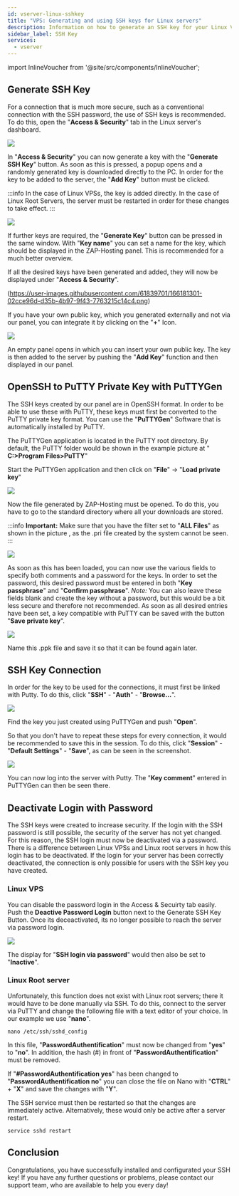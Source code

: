```yaml
---
id: vserver-linux-sshkey
title: "VPS: Generating and using SSH keys for Linux servers"
description: Information on how to generate an SSH key for your Linux VPS from ZAP-Hosting and how to use the key - ZAP-Hosting.com documentation
sidebar_label: SSH Key
services:
  - vserver
---
```


import InlineVoucher from '@site/src/components/InlineVoucher';

## Generate SSH Key

For a connection that is much more secure, such as a conventional connection with the SSH password, the use of SSH keys is recommended. To do this, open the "**Access & Security**" tab in the Linux server's dashboard. 

![](https://user-images.githubusercontent.com/61839701/166181261-4a367f8f-20a7-4752-b4ab-cd0fb0ddf7b1.png)

In "**Access & Security**" you can now generate a key with the "**Generate SSH Key**" button. 
As soon as this is pressed, a popup opens and a randomly generated key is downloaded directly to the PC.
In order for the key to be added to the server, the "**Add Key**" button must be clicked. 

:::info
In the case of Linux VPSs, the key is added directly. In the case of Linux Root Servers, the server must be restarted in order for these changes to take effect.
:::

<InlineVoucher />

![](https://user-images.githubusercontent.com/61839701/166181285-f3784fb1-a98f-419c-ac96-6bb12769c36d.png)

If further keys are required, the "**Generate Key**" button can be pressed in the same window.
With "**Key name**"  you can set a name for the key, which should be displayed in the ZAP-Hosting panel. This is recommended for a much better overview.

If all the desired keys have been generated and added, they will now be displayed under "**Access & Security**".

(https://user-images.githubusercontent.com/61839701/166181301-02cce96d-d35b-4b97-9f43-7763215c14c4.png)

If you have your own public key, which you generated externally and not via our panel, you can integrate it by clicking on the "**+**" Icon. 

![](https://user-images.githubusercontent.com/61839701/166181311-f14553d3-c529-41a9-82da-e11eb0d9a422.png)

An empty panel opens in which you can insert your own public key. The key is then added to the server by pushing the "**Add Key**" function and then displayed in our panel.

## OpenSSH to PuTTY Private Key with PuTTYGen

The SSH keys created by our panel are in OpenSSH format. In order to be able to use these with PuTTY, these keys must first be converted to the PuTTY private key format. You can use the "**PuTTYGen**" Software that is automatically installed by PuTTY.

The PuTTYGen application is located in the PuTTY root directory. By default, the PuTTY folder would be shown in the example picture at " **C:>Program Files>PuTTY**"

Start the PuTTYGen application and then click on "**File**" -> "**Load private key**"

![](https://user-images.githubusercontent.com/61839701/166181325-506410ea-435d-492b-9e80-fe2fa933d511.png)

Now the file generated by ZAP-Hosting must be opened. To do this, you have to go to the standard directory where all your downloads are stored.

:::info
**Important:** Make sure that you have the filter set to "**ALL Files**" as shown in the picture , as the .pri file created by the system cannot be seen.
:::

![](https://user-images.githubusercontent.com/61839701/166181336-49fbc944-a26d-42d7-9ffa-799390c077f7.png)

As soon as this has been loaded, you can now use the various fields to specify both comments and a password for the keys. In order to set the password, this desired password must be entered in both "**Key passphrase**" and "**Confirm passphrase**".
*Note:* You can also leave these fields blank and create the key without a password, but this would be a bit less secure and therefore not recommended. As soon as all desired entries have been set, a key compatible with PuTTY can be saved with the button "**Save private key**".

![](https://user-images.githubusercontent.com/61839701/166181342-5fd9a614-402c-41ae-a617-bd35f16322a2.png)

Name this .ppk file and save it so that it can be found again later.


## SSH Key Connection

In order for the key to be used for the connections, it must first be linked with Putty. To do this, click "**SSH**" - "**Auth**" - "**Browse...**".

![](https://user-images.githubusercontent.com/61839701/166181355-145ed0de-d6ff-4600-84bf-08982fde1456.png)

Find the key you just created using PuTTYGen and push "**Open**".

So that you don't have to repeat these steps for every connection, it would be recommended to save this in the session. To do this, click "**Session**" - "**Default Settings**" - "**Save**", as can be seen in the screenshot.

![](https://user-images.githubusercontent.com/61839701/166181372-b3ce1001-d5c0-4941-8c40-f0d9bffd9ad3.png)

You can now log into the server with Putty. The "**Key comment**" entered in PuTTYGen can then be seen there.

## Deactivate Login with Password

The SSH keys were created to increase security. If the login with the SSH password is still possible, the security of the server has not yet changed. For this reason, the SSH login must now be deactivated via a password. There is a difference between Linux VPSs and Linux root servers in how this login has to be deactivated. If the login for your server has been correctly deactivated, the connection is only possible for users with the SSH key you have created.

### Linux VPS

You can disable the password login in the Access & Secuirty tab easily.
Push the **Deactive Password Login** button next to the Generate SSH Key Button. 
Once its deceactivated, its no longer possible to reach the server via password login. 

![](https://user-images.githubusercontent.com/61839701/166181386-9b50aa05-b299-4ec7-b611-adae68184b98.png)

The display for "**SSH login via password**" would then also be set to "**Inactive**".


### Linux Root server

Unfortunately, this function does not exist with Linux root servers; there it would have to be done manually via SSH. To do this, connect to the server via PuTTY and change the following file with a text editor of your choice. In our example we use "**nano**".

```
nano /etc/ssh/sshd_config
```

In this file, "**PasswordAuthentification**" must now be changed from "**yes**" to "**no**".
In addition, the hash (#) in front of "**PasswordAuthentification**" must be removed.

If "**#PasswordAuthentification yes**" has been changed to "**PasswordAuthentification no**" you can close the file on Nano with "**CTRL**" + "**X**" and save the changes with "**Y**".


The SSH service must then be restarted so that the changes are immediately active. Alternatively, these would only be active after a server restart.

```
service sshd restart
```


## Conclusion

Congratulations, you have successfully installed and configurated your SSH key! If you have any further questions or problems, please contact our support team, who are available to help you every day! 